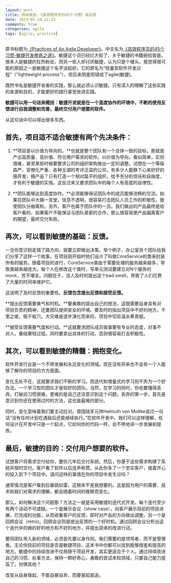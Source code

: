 ```yaml
---
layout: post
title: 持续改进-《高效程序员的45个习惯》读后感
date: 2013-05-24 11:23
comments: true
categories: agile
tags: [agile, practice]
---
```



原书标题为[《Practices of An Agile Developer》](http://www.amazon.cn/mn/detailApp/ref=asc_df_B0033WSFAO622894/?asin=B0033WSFAO&tag=douban-23&creative=2384&creativeASIN=B0033WSFAO&linkCode=asn)。中文名为[《高效程序员的45个习惯-敏捷开发修炼之道》](http://book.douban.com/subject/4164024/)。敏捷这个词已经烂大街了，关于敏捷的书籍俯拾皆是。很多人是敏捷的狂热粉丝，而另一些人却讨厌敏捷，认为只是个噱头。我觉得很可能的原因之一是敏捷这个名字没起好。它的原名为“轻量型软件开发过程”（"lightweight process"），但后来阴差阳错成了agile(敏捷)。

<!-- more -->

既然书名是敏捷开发者的实践，那么就必须认识敏捷。只有深入的理解了这些实践的来源和目的，才能更好的践行甚至改进实践。

**敏捷可以用一句话来概括：敏捷开发就是在一个高度协作的环境中，不断的使用反馈进行自我调整和完善，最终交付用户想要的软件。**

从这句话中可以得出很多东西。

##  首先，项目适不适合敏捷有两个先决条件：

1. **项目是以价值为导向的。**也就是整个团队有一个总体一致的目标，那就是产出高质量、高价值、符合用户需求的软件。以价值为导向，看似简单，实则很难，甚至某些时候要要求公司的组织架构做出一定的调整。试想在一个等级森严、官僚化严重、各种无谓的考评泛滥的公司，有多少人能静下心来好好的搞开发，搞产品？只有打造一个相对扁平的组织，给予充分的信任和自由度，才有利于敏捷的实施。这反过来又要求团队中的每个人有高度的自律性。

2. **团队能够达到高度协作。**必须能够保证团队中的成员能够流畅的交流。如果在团队中大搞一言堂，信息不透明，很容易打击团队人员工作的积极性，致使团队分崩离析。另外，客户也属于团队中的一员。我们做出的产品最终是给客户看的，如果客户不能保证与团队紧密的合作，那么很容易使产品偏离客户的期望，最终交付失败。

## 再次，可以看到敏捷的基础：反馈。

一旦你意识到走错了路方向，就要立即做出决策。举个例子，办公室另个团队给我们分享了这样一个故事。在项目刚开始时他们设计了叫做CoreService的类来封装所有的服务。随着项目的进行，CoreService类由于需要处理的服务越来越多，导致类越来越庞大。每个人在修改这个类时，写单元测试要建立对N个服务的mock，苦不堪言。问题在于，没人及时的提出这个bad smell，导致了人们花费了大量的时间来维护它。

这说明了及时反馈的重要性。**反馈包含提出反馈和接受反馈。**

**提出反馈需要勇气和时机。**要勇敢的提出自己的想法，这既需要自身具有对项目负责的精神，还要团队提供安全的环境。要及时的指出项目中不好的地方，千里之堤，毁于蚁穴。大灾难是逐步演化而来的，项目中切忌温水煮青蛙。

**接受反馈需要气度和行动。**这就要求团队成员做事要有专业的态度，对事不对人，重结果轻过程。同时要拿出具体的行动，否则很容易打击积极性。

## 其次，可以看到敏捷的精髓：拥抱变化。

软件开发行业是一个不停发展和永远变化的领域。现在没有将来也不会有一个人能够了解你的项目的方方面面。

变化无处不在，这就要求我们不断的学习。而迭代和增量式的学习则不失为一个好办法。一个学习型的团队才是较好的团队。当然，在学习的同时，你也要懂得丢弃。打破旧习惯很难，更难的是自己还没意识到这个问题。丢弃的第一步，首先是意识到你还在使用过时的方法，这也是最难的部分。

同时，变化意味着我们要主动应对。德国陆军元帅Helmuth von Moltke说过一句话“没有任何计划在遇敌后还能继续执行。”在软件开发中，我们可以这样理解，任何设计在开发中只是一个起点，它如何你的代码一样，会不停地进一步发展和提炼。

## 最后，敏捷的目的：交付用户想要的软件。

试想客户将需求交付给你，要你几年后交付系统。然后，你基于这些需求构建了系统并按时交付。客户看了软件以后连声称赞。从此你多了一个忠实客户，接着开心的投入到下个项目中。请问这样的事情在你的项目中发生过吗？

通常情况是客户看到后暴跳如雷，这根本不是我想要的。这是因为用户的需要、技术和我们对需求的理解，都会随着时间的推移而变化。

那么，如何解决这个问题那？方法之一就是采用敏捷的迭代式开发。每个迭代至少有两个活动不可或缺。一个是展示会议（show case），向客户展示目前的项目进展，已完成的功能，从而收集客户的反馈，即时对产品的方向做出调整。另一个是回顾会议（retro)。回顾会议则是提出反馈的一个好时机。通过回顾会议分析出这个迭代中的做的好的地方和不好的地方，并提出具体的改进行动。

要将团队带入新的领域，必须首先要以身作则。我们需要的是领导者，而不是管理者。无论你目前的项目是否是敏捷项目，这本书中你都可以找到能够借鉴和提高的地方。敏捷中的持续改进不仅局限于项目开发，其实更适合于个人。通过持续改进自己的习惯、处事方法，保持一颗好奇心，勇敢的尝试未知领域，只要自己能力提高了，何惧其他？

改变从自身做起，不能自暴自弃，而要奋起直追。


